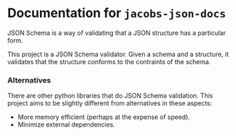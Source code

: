 # Documentation for `jacobs-json-docs`

JSON Schema is a way of validating that a JSON structure has a particular form. 

This project is a JSON Schema validator.  Given a schema and a structure, it validates that the structure conforms to the contraints of the schema.

### Alternatives

There are other python libraries that do JSON Schema validation.  This project aims to be slightly different from alternatives in these aspects:
 * More memory efficient (perhaps at the expense of speed).
 * Minimize external dependencies.